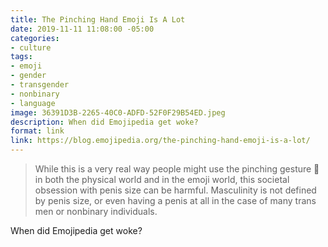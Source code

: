```yaml
---
title: The Pinching Hand Emoji Is A Lot
date: 2019-11-11 11:08:00 -05:00
categories:
- culture
tags:
- emoji
- gender
- transgender
- nonbinary
- language
image: 36391D3B-2265-40C0-ADFD-52F0F29B54ED.jpeg
description: When did Emojipedia get woke?
format: link
link: https://blog.emojipedia.org/the-pinching-hand-emoji-is-a-lot/
---
```


> While this is a very real way people might use the pinching gesture 🤏 in both the physical world and in the emoji world, this societal obsession with penis size can be harmful. Masculinity is not defined by penis size, or even having a penis at all in the case of many trans men or nonbinary individuals.

When did Emojipedia get woke?